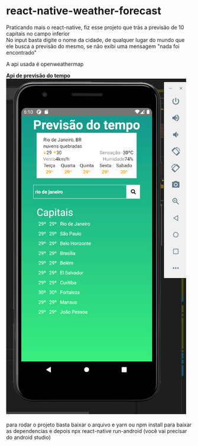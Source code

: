 # react-native-weather-forecast

Praticando mais o react-native, fiz esse projeto que trás a previsão de 10 capitais no campo inferior</br>
No input basta digite o nome da cidade, de qualquer lugar do mundo que ele busca a previsão do mesmo, se não exibi uma mensagem "nada foi encontrado"

A api usada é openweathermap

<b>Api de previsão do tempo</b>
<img src="ref.png"/>
<br><br>
para rodar o projeto basta baixar o arquivo e yarn ou npm install para baixar as dependencias e depois npx react-native run-android (você vai precisar do android studio)
